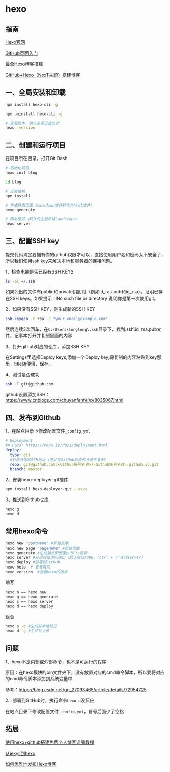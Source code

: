 # hexo

## 指南

[Hexo官网](https://hexo.io/zh-cn/)

[GitHub页面入门](https://guides.github.com/features/pages/)

[最全Hexo博客搭建](https://www.simon96.online/2018/10/12/hexo-tutorial/)

[GitHub+Hexo（NexT主题）搭建博客](https://www.jianshu.com/p/7b5702d3f072)

## 一、全局安装和卸载

```sh
npm install hexo-cli -g

npm uninstall hexo-cli -g

# 查看版本，确认是否安装成功
hexo -version
```

## 二、创建和运行项目

在项目所在目录，打开Git Bash

```sh
# 初始化项目
hexo init blog

cd blog

# 安装依赖
npm install

# 生成静态页面（markdown文件转化为html文件）
hexo generate

# 网站预览（默认的主题风格landscape）
hexo server
```

## 三、配置SSH key

提交代码肯定要拥有你的github权限才可以，直接使用用户名和密码太不安全了，所以我们使用ssh key来解决本地和服务器的连接问题。

1、检查电脑是否已经有SSH KEYS

```sh
ls -al ~/.ssh
```

如果列出的文件有public和private钥匙对（例如id_ras.pub和id_rsa），证明已存在SSH keys。如果提示：No such file or directory 说明你是第一次使用git。

2、如果没有SSH KEY，则生成新的SSH KEY

```sh
ssh-keygen -t rsa -C "your_email@example.com"
```

然后连续3次回车，在```C:\Users\longlong\.ssh```目录下，找到.ssh\id_rsa.pub文件，记事本打开并复制里面的内容

3、打开github对应的仓库，添加SSH KEY

在Settings里选择Deploy keys,添加一个Deploy key,将复制的内容粘贴到key那里，title随便填，保存。

4、测试是否成功

```sh
ssh -T git@github.com
```

github设置添加SSH：<https://www.cnblogs.com/chuyanfenfei/p/8035067.html>

## 四、发布到Github

1、在站点目录下修改配置文件```_config.yml```

```yml
# Deployment
## Docs: https://hexo.io/docs/deployment.html
deploy:
  type: git
  #对应仓库的SSH地址（可以在GitHub对应的仓库中复制）
  repo: git@github.com:<Github账号名称>/<Github账号名称>.github.io.git
  branch: master
```

2、安装hexo-deployer-git插件

```sh
npm install hexo-deployer-git --save
```

3、推送到Github仓库

```sh
hexo g
hexo d
```

## 常用hexo命令

```sh
hexo new "postName" #新建文章
hexo new page "pageName" #新建页面
hexo generate #生成静态页面至public目录
hexo server #开启预览访问端口（默认端口4000，'ctrl + c'关闭server）
hexo deploy #部署到GitHub
hexo help  # 查看帮助
hexo version  #查看Hexo的版本
```

缩写

```sh
hexo n == hexo new
hexo g == hexo generate
hexo s == hexo server
hexo d == hexo deploy
```

组合

```sh
hexo s -g #生成并本地预览
hexo d -g #生成并上传
```

## 问题

1、hexo不是内部或外部命令，也不是可运行的程序

原因：在hexo模块的bin文件夹下，没有放置对应的cmd命令脚本，所以要将对应的cmd命令脚本添加到系统变量中

参考：<https://blog.csdn.net/qq_27093465/article/details/72954725>

2、部署到GitHub时，执行命令```hexo d```没反应

在站点目录下修改配置文件```_config.yml```，冒号后面少了空格

## 拓展

[使用hexo+github搭建免费个人博客详细教程](http://blog.haoji.me/build-blog-website-by-hexo-github.html?from=xa)

[从jekyll到hexo](https://blog.csdn.net/u011475210/article/details/79023429)

[如何优雅地发布Hexo博客](https://www.jianshu.com/p/68e727dda16d)

